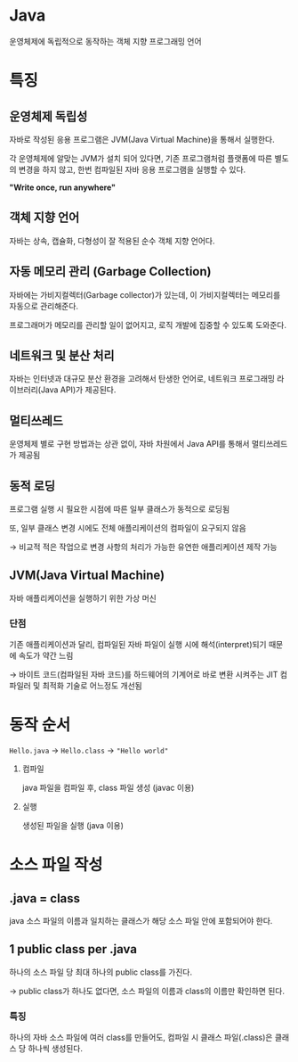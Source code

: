 # Java

운영체제에 독립적으로 동작하는 객체 지향 프로그래밍 언어

# 특징

## 운영체제 독립성

자바로 작성된 응용 프로그램은 JVM(Java Virtual Machine)을 통해서 실행한다.

각 운영체제에 알맞는 JVM가 설치 되어 있다면, 기존 프로그램처럼 플랫폼에 따른 별도의 변경을 하지 않고, 한번 컴파일된 자바 응용 프로그램을 실행할 수 있다.

**"Write once, run anywhere"**

## 객체 지향 언어

자바는 상속, 캡슐화, 다형성이 잘 적용된 순수 객체 지향 언어다.

## 자동 메모리 관리 (Garbage Collection)

자바에는 가비지컬렉터(Garbage collector)가 있는데, 이 가비지컬렉터는 메모리를 자동으로 관리해준다.

프로그래머가 메모리를 관리할 일이 없어지고, 로직 개발에 집중할 수 있도록 도와준다.

## 네트워크 및 분산 처리

자바는 인터넷과 대규모 분산 환경을 고려해서 탄생한 언어로, 네트워크 프로그래밍 라이브러리(Java API)가 제공된다.

## 멀티쓰레드

운영체제 별로 구현 방법과는 상관 없이, 자바 차원에서 Java API를 통해서 멀티쓰레드가 제공됨

## 동적 로딩

프로그램 실행 시 필요한 시점에 따른 일부 클래스가 동적으로 로딩됨

또, 일부 클래스 변경 시에도 전체 애플리케이션의 컴파일이 요구되지 않음

→ 비교적 적은 작업으로 변경 사항의 처리가 가능한 유연한 애플리케이션 제작 가능

## JVM(Java Virtual Machine)

자바 애플리케이션을 실행하기 위한 가상 머신

### 단점

기존 애플리케이션과 달리, 컴파일된 자바 파일이 실행 시에 해석(interpret)되기 때문에 속도가 약간 느림

→ 바이트 코드(컴파일된 자바 코드)를 하드웨어의 기계어로 바로 변환 시켜주는 JIT 컴파일러 및 최적화 기술로 어느정도 개선됨

# 동작 순서

`Hello.java` → `Hello.class` → `"Hello world"`

1. 컴파일

    java 파일을 컴파일 후, class 파일 생성 (javac 이용)

2. 실행

    생성된 파일을 실행 (java 이용)

# 소스 파일 작성

## .java = class

java 소스 파일의 이름과 일치하는 클래스가 해당 소스 파일 안에 포함되어야 한다.

## 1 public class per .java

하나의 소스 파일 당 최대 하나의 public class를 가진다.

→ public class가 하나도 없다면, 소스 파일의 이름과 class의 이름만 확인하면 된다.

### 특징

하나의 자바 소스 파일에 여러 class를 만들어도, 컴파일 시 클래스 파일(.class)은 클래스 당 하나씩 생성된다.
